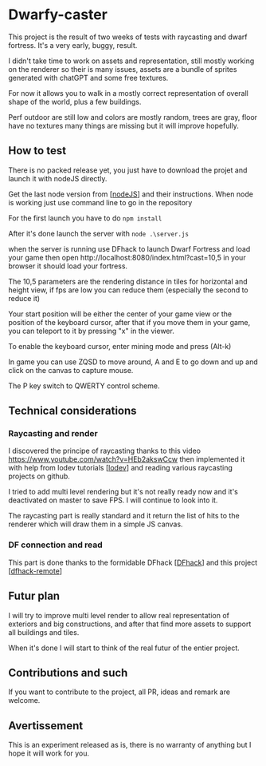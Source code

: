 # Dwarfy-caster

This project is the result of two weeks of tests with raycasting and dwarf fortress.
It's a very early, buggy, result.

I didn't take time to work on assets and representation, still mostly working on the renderer so their is many issues, assets are a bundle of sprites generated with chatGPT and some free textures.


For now it allows you to walk in a mostly correct representation of overall shape of the world, plus a few buildings.

Perf outdoor are still low and colors are mostly random, trees are gray, floor have no textures many things are missing but it will improve hopefully.


## How to test

There is no packed release yet, you just have to download the projet and launch it with nodeJS directly.

Get the last node version from [[nodeJS](https://nodejs.org/en)] and their instructions. 
When node is working just use command line to go in the repository 

For the first launch you have to do 
``npm install``


After it's done launch the server with
``node .\server.js``


when the server is running use DFhack to launch Dwarf Fortress and load your game then open
http://localhost:8080/index.html?cast=10,5
in your browser it should load your fortress.

The 10,5 parameters are the rendering distance in tiles for horizontal and height view, if fps are low you can reduce them (especially the second to reduce it)

Your start position will be either the center of your game view or the position of the keyboard cursor, after that if you move them in your game, you can teleport to it by pressing "x" in the viewer.

To enable the keyboard cursor, enter mining mode and press (Alt-k)


In game you can use ZQSD to move around, A and E to go down and up and click on the canvas to capture mouse.

The P key switch to QWERTY control scheme.


## Technical considerations

### Raycasting and render
I discovered the principe of raycasting thanks to this video https://www.youtube.com/watch?v=HEb2akswCcw
then implemented it with help from lodev tutorials [[lodev](https://lodev.org/cgtutor/raycasting.html)] and reading various raycasting projects on github.

I tried to add multi level rendering but it's not really ready now and it's deactivated on master to save FPS. I will continue to look into it.

The raycasting part is really standard and it return the list of hits to the renderer which will draw them in a simple JS canvas.

### DF connection and read
This part is done thanks to the formidable DFhack [[DFhack](https://docs.dfhack.org/en/stable/)] and this project [[dfhack-remote](https://github.com/alexchandel/dfhack-remote)] 


## Futur plan
I will try to improve multi level render to allow real representation of exteriors and big constructions, and after that find more assets to support all buildings and tiles.

When it's done I will start to think of the real futur of the entier project.


## Contributions and such
If you want to contribute to the project, all PR, ideas and remark are welcome.


## Avertissement
This is an experiment released as is, there is no warranty of anything but I hope it will work for you.